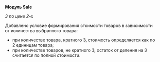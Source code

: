 **Модуль Sale**

*3 по цене 2-х*

Добавлено условие формирования стоимости товаров в зависимости от количества выбранного товара:
* при количестве товара, кратного 3, стоимость определяется как по 2 единицам товара;
* при количестве товаров, не кратного 3, остаток от деления на 3 считается по полной стоимости.
